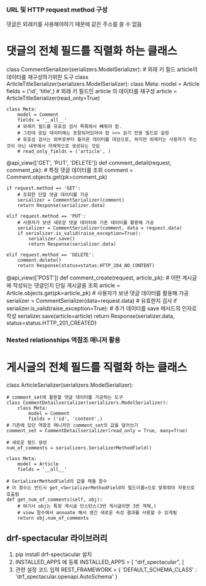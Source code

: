 ### URL 및 HTTP request method 구성

댓글은 외래키를 사용해야하기 때문에 같은 주소를 쓸 수 없음

# 댓글의 전체 필드를 직렬화 하는 클래스
class CommentSerializer(serializers.ModelSerializer):
    # 외래 키 필드 article의 데이터를 재구성하기위한 도구
    class ArticleTitleSerializer(serializers.ModelSerializer):
        class Meta:
            model = Article
            fields = ('id', 'title',)
    # 외래 키 필드인 article 의 데이터를 재구성
    article = ArticleTitleSerializer(read_only=True)




    class Meta:
        model = Comment
        fields = '__all__'
        # 외래키 필드를 유효성 검사 목록에서 빼줘야 함.
        # 그런데 응답 데이터에는 포함되어있어야 함 >>> 읽기 전용 필드로 설정
        # 유효성 검사는 외부로부터 들어온 데이터를 대상으로, 하지만 외래키는 사용자가 주는 것이 아닌 내부에서 자체적으로 생성되는 것임
        # read_only_fields = ('article', )

@api_view(['GET', 'PUT', 'DELETE'])
def comment_detail(request, comment_pk):
    # 특정 댓글 데이터를 조회
    comment = Comment.objects.get(pk=comment_pk)


    if request.method == 'GET':
        # 조회한 단일 댓글 데이터를 가공
        serializer = CommentSerializer(comment)
        return Response(serializer.data)

    elif request.method == 'PUT':
        # 사용자가 보낸 새로운 댓글 데이터와 기존 데이터를 활용해 가공
        serializer = CommentSerializer(comment, data = request.data)
        if serializer.is_valid(raise_exception=True):
            serializer.save()
            return Response(serializer.data)

    elif request.method == 'DELETE':
        comment.delete()
        return Response(status=status.HTTP_204_NO_CONTENT)
    

@api_view(['POST'])
def comment_create(request, article_pk):
    # 어떤 게시글에 작성되는 댓글인지 단일 게시글을 조회
    article = Article.objects.get(pk=article_pk)
    # 사용자가 보낸 댓글 데이터를 활용해 가공
    serializer = CommentSerializer(data=request.data)
    # 유효한지 검사
    if serializer.is_valid(raise_exception=True):
        # 추가 데이터를 save 메서드의 인자로 작성
        serializer.save(article=article)
        return Response(serializer.data, status=status.HTTP_201_CREATED)


### Nested relationships 역참조 매니저 활용
# 게시글의 전체 필드를 직렬화 하는 클래스
class ArticleSerializer(serializers.ModelSerializer):

    
    # comment_set에 활용할 댓글 데이터를 가공하는 도구
    class CommentDetailserializer(serializers.ModelSerializer):
        class Meta:
            model = Comment
            fields = ('id', 'content',)
    # 기존에 있던 역참조 매니저인 comment_set의 값을 덮어쓰기
    comment_set = CommentDetailserializer(read_only = True, many=True)

    # 새로운 필드 생성
    num_of_comments = serializers.SerializerMethodField()

    class Meta:
        model = Article
        fields = '__all__'

    # SerializerMethodField의 값을 채울 함수
    # 이 함수는 반드시 get_<SerializerMethodField의 필드이름>으로 맞춰줘야 자동으로 호출됨
    def get_num_of_comments(self, obj):
        # 여기서 obj는 특정 게시글 인스턴스(3번 게시글이면 3번 객체,)
        # view 함수에서 annoate 해서 생긴 새로운 속성 결과를 사용할 수 있게됨
        return obj.num_of_comments


## drf-spectacular 라이브러리

1. pip install drf-spectacular 설치
2. INSTALLED_APPS 에 등록
    INSTALLED_APPS = [
    "drf_spectacular",
]
3. 관련 설정 코드 입력
    REST_FRAMEWORK = {
    'DEFAULT_SCHEMA_CLASS' : 'drf_spectacular.openapi.AutoSchema'
}


